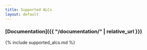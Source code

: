 ```yaml
---
title: Supported ALCs
layout: default
---
```


### [Documentation]({{ "/documentation/" | relative_url }})

{% include supported_alcs.md %}
